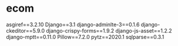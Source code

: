 # ecom
asgiref==3.2.10
Django==3.1
django-adminlte-3==0.1.6
django-ckeditor==5.9.0
django-crispy-forms==1.9.2
django-js-asset==1.2.2
django-mptt==0.11.0
Pillow==7.2.0
pytz==2020.1
sqlparse==0.3.1
